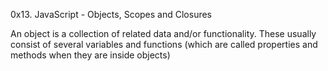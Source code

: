 0x13. JavaScript - Objects, Scopes and Closures

An object is a collection of related data and/or functionality. These usually consist of several variables and functions (which are called properties and methods when they are inside objects)
